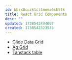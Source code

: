 ```yaml
---
id: bbrx8cuzk1cltmema6sb5tk
title: React Grid Components
desc: ""
updated: 1738542404697
created: 1738542323535
---
```


- [Glide Data Grid](https://grid.glideapps.com/)
- [Ag Grid](https://www.ag-grid.com/)
- [Tanstack table](https://tanstack.com/table/latest)
